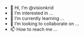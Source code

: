 - 👋 Hi, I’m @visionkrid
- 👀 I’m interested in ...
- 🌱 I’m currently learning ...
- 💞️ I’m looking to collaborate on ...
- 📫 How to reach me ...

<!---
visionkrid/visionkrid is a ✨ special ✨ repository because its `README.md` (this file) appears on your GitHub profile.
You can click the Preview link to take a look at your changes.
--->

